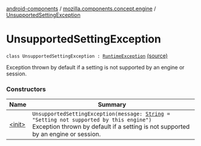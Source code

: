 [android-components](../../index.md) / [mozilla.components.concept.engine](../index.md) / [UnsupportedSettingException](./index.md)

# UnsupportedSettingException

`class UnsupportedSettingException : `[`RuntimeException`](https://kotlinlang.org/api/latest/jvm/stdlib/kotlin/-runtime-exception/index.html) [(source)](https://github.com/mozilla-mobile/android-components/blob/master/components/concept/engine/src/main/java/mozilla/components/concept/engine/Settings.kt#L197)

Exception thrown by default if a setting is not supported by an engine or session.

### Constructors

| Name | Summary |
|---|---|
| [&lt;init&gt;](-init-.md) | `UnsupportedSettingException(message: `[`String`](https://kotlinlang.org/api/latest/jvm/stdlib/kotlin/-string/index.html)` = "Setting not supported by this engine")`<br>Exception thrown by default if a setting is not supported by an engine or session. |

